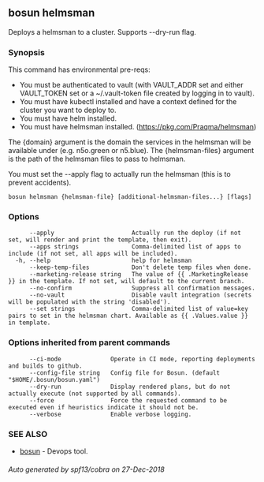 ## bosun helmsman

Deploys a helmsman to a cluster. Supports --dry-run flag.

### Synopsis

This command has environmental pre-reqs:
- You must be authenticated to vault (with VAULT_ADDR set and either VAULT_TOKEN set or a ~/.vault-token file created by logging in to vault).
- You must have kubectl installed and have a context defined for the cluster you want to deploy to.
- You must have helm installed.
- You must have helmsman installed. (https://pkg.com/Praqma/helmsman)

The {domain} argument is the domain the services in the helmsman will be available under (e.g. n5o.green or n5.blue).
The {helmsman-files} argument is the path of the helmsman files to pass to helmsman.

You must set the --apply flag to actually run the helmsman (this is to prevent accidents).


```
bosun helmsman {helmsman-file} [additional-helmsman-files...} [flags]
```

### Options

```
      --apply                      Actually run the deploy (if not set, will render and print the template, then exit).
      --apps strings               Comma-delimited list of apps to include (if not set, all apps will be included).
  -h, --help                       help for helmsman
      --keep-temp-files            Don't delete temp files when done.
      --marketing-release string   The value of {{ .MarketingRelease }} in the template. If not set, will default to the current branch.
      --no-confirm                 Suppress all confirmation messages.
      --no-vault                   Disable vault integration (secrets will be populated with the string 'disabled').
      --set strings                Comma-delimited list of value=key pairs to set in the helmsman chart. Available as {{ .Values.value }} in template.
```

### Options inherited from parent commands

```
      --ci-mode              Operate in CI mode, reporting deployments and builds to github.
      --config-file string   Config file for Bosun. (default "$HOME/.bosun/bosun.yaml")
      --dry-run              Display rendered plans, but do not actually execute (not supported by all commands).
      --force                Force the requested command to be executed even if heuristics indicate it should not be.
      --verbose              Enable verbose logging.
```

### SEE ALSO

* [bosun](bosun.md)	 - Devops tool.

###### Auto generated by spf13/cobra on 27-Dec-2018
